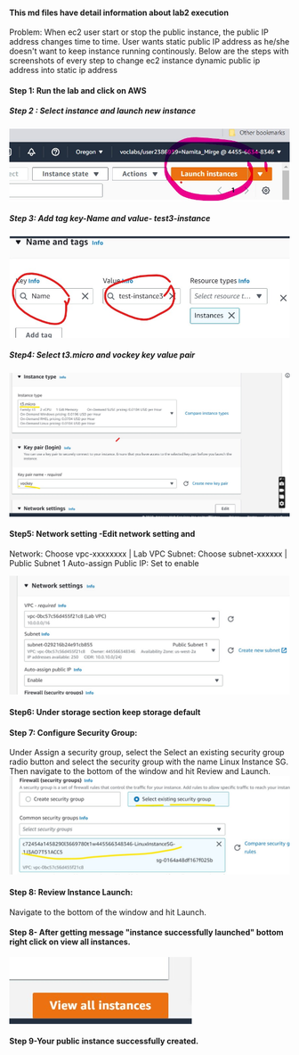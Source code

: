 #### This md files have detail information about lab2 execution
Problem: When ec2 user start or stop the public instance, the public IP address changes time to time.
User wants static public IP address as he/she doesn't want to keep instance running continously.
Below are the steps with screenshots of every step to change ec2 instance dynamic public ip address into static ip address
#### Step 1: Run the lab and click on AWS

##### Step 2 : Select instance and launch new instance
![launch](/Images/launch.jpg)



##### Step 3: Add tag key-Name and value- test3-instance

![tag](/Images/add%20tag.jpg)



##### Step4: Select t3.micro and vockey key value pair
![t3](/Images/t3.jpg)
 
 #### Step5: Network setting -Edit network setting and 
 Network: Choose vpc-xxxxxxxx | Lab VPC
Subnet: Choose subnet-xxxxxx | Public Subnet 1
Auto-assign Public IP: Set to enable

![network_setting](/Images/network_setting.jpg)
#### Step6: Under storage section keep storage default

#### Step 7: Configure Security Group: 

Under Assign a security group, select the Select an existing security group radio button and select the security group with the name Linux Instance SG. Then navigate to the bottom of the window and hit Review and Launch.
![security_groyup](/Images/security_group.jpg)
#### Step 8: Review Instance Launch:

Navigate to the bottom of the window and hit Launch.

#### Step 8- After getting message "instance successfully launched" bottom right click on view all instances. 

![view](/Images/view.jpg)
#### Step 9-Your public instance successfully created.


